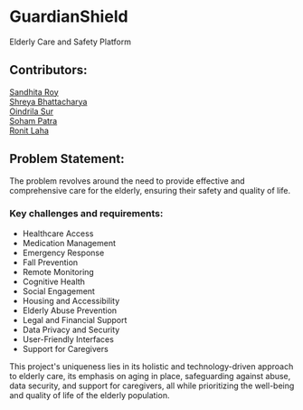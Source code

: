 # GuardianShield
Elderly Care and Safety Platform
## Contributors:
[Sandhita Roy](https://github.com/sandhitaroy) <br>
[Shreya Bhattacharya](https://github.com/sb109201) <br>
[Oindrila Sur](https://github.com/iamoin) <br>
[Soham Patra](https://github.com/SohamPatra) <br>
[Ronit Laha](https://github.com/RonitLaha1405) <br>

## Problem Statement: 
The problem revolves around the need to provide effective and comprehensive care for the elderly, ensuring their safety and quality of life. 

### Key challenges and requirements:
* Healthcare Access
* Medication Management
* Emergency Response
* Fall Prevention
* Remote Monitoring
* Cognitive Health
* Social Engagement
* Housing and Accessibility
* Elderly Abuse Prevention
* Legal and Financial Support
* Data Privacy and Security
* User-Friendly Interfaces
* Support for Caregivers

This project's uniqueness lies in its holistic and technology-driven approach to elderly care, its emphasis on aging in place, safeguarding against abuse, data security, and support for caregivers, all while prioritizing the well-being and quality of life of the elderly population.
